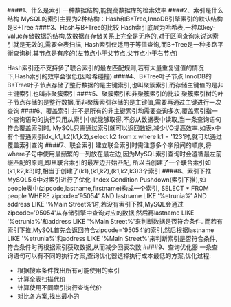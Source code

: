####1、什么是索引
一种数据结构,能提高数据库的检索效率
####2、索引是什么结构
MySQL的索引主要为2种结构：Hash和B+Tree,InnoDB引擎索引的默认结构是B+Tree
####3、Hash与B+Tree的比较
Hash索引底层为哈希表,一种以key-value存储数据的结构,故数据在存储关系上完全是无序的,对于区间查询来说这索引就是无效的,需要全表扫描,
Hash索引仅适用于等值查询,而B+Tree是一种多路平衡查询树,其节点是有序的(左节点小于父节点,父节点小于右节点)

Hash索引还不支持多了联合索引的最左匹配规则,若有大量重复键值的情况下,Hash索引的效率会很低(因哈希碰撞)
####4、B+Tree叶子节点
InnoDB的B+Tree叶子节点存储了整行数据的是主键索引,也叫聚簇索引,而存储主键值的是非主键索引,也叫非聚簇索引
####5、聚簇索引和非聚簇索引的比较
聚簇索引树的叶子节点存储的是整行数据,而非聚簇索引存储的是主键值,需要再通过主键进行一次查询
####6、覆盖索引
并不是所有的非主键索引均需要查询多次,覆盖索引指一个查询语句的执行只用从索引中就能够取得,不必从数据表中读取,当一条查询语句符合覆盖索引时,
MySQL只需通过索引就可以返回数据,减少I/O提高效率.如表x中有个普通索引idx_k1_k2(k1,k2),select k2 from x where k1 = '123'时,就可以通过覆盖索引查询
####7、联合索引
建立联合索引时需注意多个字段间的顺序,将where子句中使用最频繁的一列放在最左边,因为MySQL索引查询时会遵循最左前缀匹配的原则,即从联合索引的最左边开始匹配,
所以当创建了一个联合索引如(k1,k2,k3)时,相当于创建了(k1),(k1,k2),(k1,k2,k3)3个索引
####8、索引下推
MySQL5.6中对索引进行了优化-Index Condition Pushdown(索引下推),如people表中(zipcode,lastname,firstname)构成一个索引,
SELECT * FROM people WHERE zipcode=‘95054’ AND lastname LIKE ‘%etrunia%’ AND address LIKE ‘%Main Street%’时,若没有索引下推,MySQL会通过
zipcode='95054'从存储引擎中查询对应的数据,然后再lastname LIKE '%etrunia%'和address LIKE '%Main Street%'来判断数据是否符合条件.
而若有索引下推,MySQL首先会返回符合zipcode='95054’的索引,然后根据lastname LIKE '%etrunia%'和address LIKE '%Main Street%'来判断索引是否符合条件,
符合条件时再根据索引获取数据,从而减少回表次数
####9、查询优化器
一条查询语句可以有不同的执行方案,查询优化器选择执行成本最低的方案,优化过程:
* 根据搜索条件找出所有可能使用的索引
* 计算全表扫描代价
* 计算使用不同索引执行查询代价
* 对比各方案,找出最小的